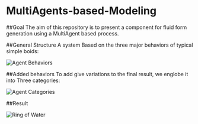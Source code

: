 # MultiAgents-based-Modeling

##Goal
The aim of this repository is to present a component for fluid form generation using a MultiAgent based process.

##General Structure
A system Based on the three major behaviors of typical simple boids:

![Agent Behaviors](https://user-images.githubusercontent.com/43108465/222938564-00a115a2-898d-4f9f-b8ab-0c369d0c9745.jpg)

##Added behaviors
To add give variations to the final result, we englobe it into Three categories: 

![Agent Categories](https://user-images.githubusercontent.com/43108465/222939715-f6f8d0a3-4a74-48f6-b791-a94a7ea69691.gif)

##Result

![Ring of Water](https://user-images.githubusercontent.com/43108465/222939726-8e0c607b-3697-4b38-b2ed-0a7b23bd18a9.jpg)
